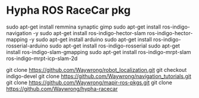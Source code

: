 # Hypha ROS RaceCar pkg
  
sudo apt-get install remmina synaptic gimp
sudo apt-get install ros-indigo-navigation -y
sudo apt-get install ros-indigo-hector-slam ros-indigo-hector-mapping -y
sudo apt-get install arduino
sudo apt-get install ros-indigo-rosserial-arduino
sudo apt-get install ros-indigo-rosserial
sudo apt-get install ros-indigo-slam-gmapping
sudo apt-get install ros-indigo-mrpt-slam ros-indigo-mrpt-icp-slam-2d


git clone https://github.com/Waywrong/robot_localization.git
	git checkout indigo-devel 
git clone https://github.com/Waywrong/navigation_tutorials.git
git clone https://github.com/Waywrong/mapir-ros-pkgs.git
git clone https://github.com/Waywrong/hypha-racecar

